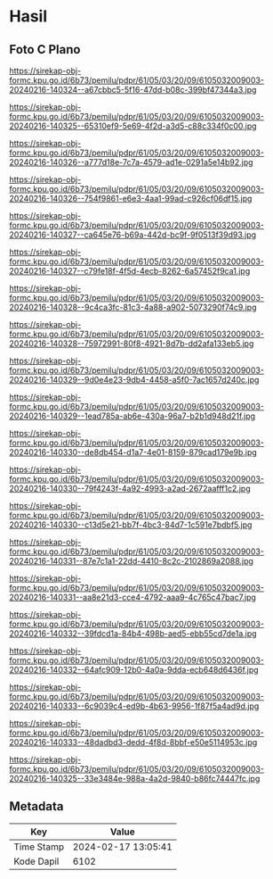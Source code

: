 # Hasil

## Foto C Plano

https://sirekap-obj-formc.kpu.go.id/6b73/pemilu/pdpr/61/05/03/20/09/6105032009003-20240216-140324--a67cbbc5-5f16-47dd-b08c-399bf47344a3.jpg

https://sirekap-obj-formc.kpu.go.id/6b73/pemilu/pdpr/61/05/03/20/09/6105032009003-20240216-140325--65310ef9-5e69-4f2d-a3d5-c88c334f0c00.jpg

https://sirekap-obj-formc.kpu.go.id/6b73/pemilu/pdpr/61/05/03/20/09/6105032009003-20240216-140326--a777d18e-7c7a-4579-ad1e-0291a5e14b92.jpg

https://sirekap-obj-formc.kpu.go.id/6b73/pemilu/pdpr/61/05/03/20/09/6105032009003-20240216-140326--754f9861-e6e3-4aa1-99ad-c926cf06df15.jpg

https://sirekap-obj-formc.kpu.go.id/6b73/pemilu/pdpr/61/05/03/20/09/6105032009003-20240216-140327--ca645e76-b69a-442d-bc9f-9f0513f39d93.jpg

https://sirekap-obj-formc.kpu.go.id/6b73/pemilu/pdpr/61/05/03/20/09/6105032009003-20240216-140327--c79fe18f-4f5d-4ecb-8262-6a57452f9ca1.jpg

https://sirekap-obj-formc.kpu.go.id/6b73/pemilu/pdpr/61/05/03/20/09/6105032009003-20240216-140328--9c4ca3fc-81c3-4a88-a902-5073290f74c9.jpg

https://sirekap-obj-formc.kpu.go.id/6b73/pemilu/pdpr/61/05/03/20/09/6105032009003-20240216-140328--75972991-80f8-4921-8d7b-dd2afa133eb5.jpg

https://sirekap-obj-formc.kpu.go.id/6b73/pemilu/pdpr/61/05/03/20/09/6105032009003-20240216-140329--9d0e4e23-9db4-4458-a5f0-7ac1657d240c.jpg

https://sirekap-obj-formc.kpu.go.id/6b73/pemilu/pdpr/61/05/03/20/09/6105032009003-20240216-140329--1ead785a-ab6e-430a-96a7-b2b1d948d21f.jpg

https://sirekap-obj-formc.kpu.go.id/6b73/pemilu/pdpr/61/05/03/20/09/6105032009003-20240216-140330--de8db454-d1a7-4e01-8159-879cad179e9b.jpg

https://sirekap-obj-formc.kpu.go.id/6b73/pemilu/pdpr/61/05/03/20/09/6105032009003-20240216-140330--79f4243f-4a92-4993-a2ad-2672aafff1c2.jpg

https://sirekap-obj-formc.kpu.go.id/6b73/pemilu/pdpr/61/05/03/20/09/6105032009003-20240216-140330--c13d5e21-bb7f-4bc3-84d7-1c591e7bdbf5.jpg

https://sirekap-obj-formc.kpu.go.id/6b73/pemilu/pdpr/61/05/03/20/09/6105032009003-20240216-140331--87e7c1a1-22dd-4410-8c2c-2102869a2088.jpg

https://sirekap-obj-formc.kpu.go.id/6b73/pemilu/pdpr/61/05/03/20/09/6105032009003-20240216-140331--aa8e21d3-cce4-4792-aaa9-4c765c47bac7.jpg

https://sirekap-obj-formc.kpu.go.id/6b73/pemilu/pdpr/61/05/03/20/09/6105032009003-20240216-140332--39fdcd1a-84b4-498b-aed5-ebb55cd7de1a.jpg

https://sirekap-obj-formc.kpu.go.id/6b73/pemilu/pdpr/61/05/03/20/09/6105032009003-20240216-140332--64afc909-12b0-4a0a-9dda-ecb648d6436f.jpg

https://sirekap-obj-formc.kpu.go.id/6b73/pemilu/pdpr/61/05/03/20/09/6105032009003-20240216-140333--6c9039c4-ed9b-4b63-9956-1f87f5a4ad9d.jpg

https://sirekap-obj-formc.kpu.go.id/6b73/pemilu/pdpr/61/05/03/20/09/6105032009003-20240216-140333--48dadbd3-dedd-4f8d-8bbf-e50e5114953c.jpg

https://sirekap-obj-formc.kpu.go.id/6b73/pemilu/pdpr/61/05/03/20/09/6105032009003-20240216-140325--33e3484e-988a-4a2d-9840-b86fc74447fc.jpg


## Metadata

| Key        | Value               |
| ---------- | ------------------- |
| Time Stamp | 2024-02-17 13:05:41 |
| Kode Dapil | 6102                |



